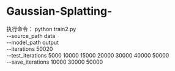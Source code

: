 # Gaussian-Splatting-
执行命令：
python train2.py \
  --source_path data \
  --model_path output \
  --iterations 50020 \
  --test_iterations 5000 10000 15000 20000 30000 40000 50000 \
  --save_iterations 10000 30000 50000
